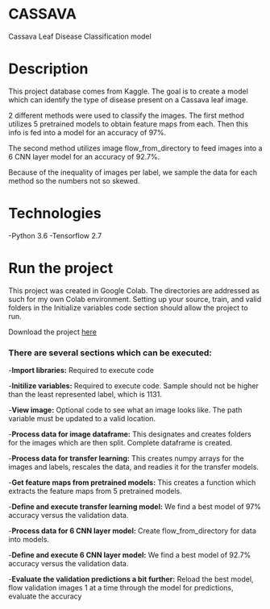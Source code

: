 # CASSAVA

Cassava Leaf Disease Classification model

# Description 
This project database comes from Kaggle. The goal is to create a model which can identify the type of disease present on a Cassava leaf image.

2 different methods were used to classify the images. The first method utilizes 5 pretrained models to obtain feature maps from each. Then this info is fed into a model for an accuracy of 97%.

The second method utilizes image flow_from_directory to feed images into a 6 CNN layer model for an accuracy of 92.7%.

Because of the inequality of images per label, we sample the data for each method so the numbers not so skewed.

# Technologies 
-Python 3.6
-Tensorflow 2.7

# Run the project
This project was created in Google Colab. The directories are addressed as such for my own Colab environment. Setting up your source, train, and valid folders in the Initialize variables code section should allow the project to run.

Download the project [here](https://www.kaggle.com/mahmoudreda55/satellite-image-classification)

### There are several sections which can be executed:
-**Import libraries:** Required to execute code

-**Initilize variables:**  Required to execute code. Sample should not be higher than the least represented label, which is 1131.

-**View image:** Optional code to see what an image looks like. The path variable must be updated to a valid location.

-**Process data for image dataframe:** This designates and creates folders for the images which are then split. Complete dataframe is created.

-**Process data for transfer learning:** This creates numpy arrays for the images and labels, rescales the data, and readies it for the transfer models.

-**Get feature maps from pretrained models:**  This creates a function which extracts the feature maps from 5 pretrained models.

-**Define and execute transfer learning model:** We find a best model of 97% accuracy versus the validation data.

-**Process data for 6 CNN layer model:** Create flow_from_directory for data into models.

-**Define and execute 6 CNN layer model:** We find a best model of 92.7% accuracy versus the validation data.

-**Evaluate the validation predictions a bit further:**  Reload the best model, flow validation images 1 at a time through the model for predictions, evaluate the accuracy
